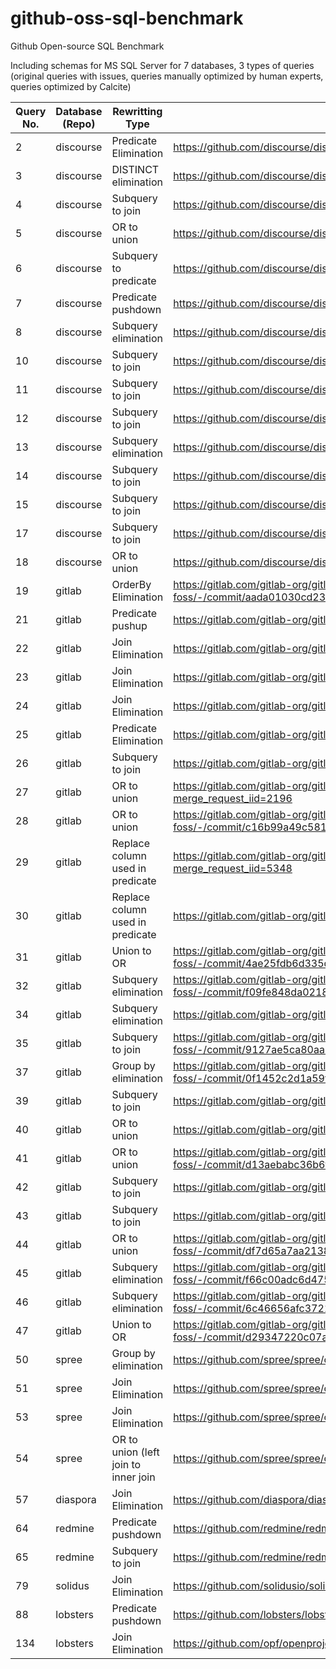 # github-oss-sql-benchmark
Github Open-source SQL Benchmark 

Including schemas for MS SQL Server for 7 databases, 3 types of queries (original queries with issues, queries manually optimized by human experts, queries optimized by Calcite) 

| Query No. | Database (Repo) | Rewritting Type | Issue URL |
|------|------------|------------------------------------|-------------|
| 2 | discourse | Predicate Elimination | https://github.com/discourse/discourse/commit/f364317625ee273d1e8983faa271831db912953b |
| 3 | discourse | DISTINCT elimination | https://github.com/discourse/discourse/commit/5cef71e885004d32c5ee19382389773ecc80e6c8 |
| 4 | discourse | Subquery to join | https://github.com/discourse/discourse/commit/6525613b89219036ebc461c48658b67e9ae7abbd |
| 5 | discourse | OR to union | https://github.com/discourse/discourse/commit/ac80360bea2ce4c9e93a38395d16e2ecc2cee2ed |
| 6 | discourse | Subquery to predicate | https://github.com/discourse/discourse/commit/248bebb8cdb7f8f2cb104d91a08e529b36224f6d |
| 7 | discourse | Predicate pushdown | https://github.com/discourse/discourse/commit/1fdeec564ba903571763b8372b97636e76c6bfb1 |
| 8 | discourse | Subquery elimination | https://github.com/discourse/discourse/commit/e6f73a1c802442715bc41cf8ce93d0ae44a06547 |
| 10 | discourse | Subquery to join | https://github.com/discourse/discourse/commit/f0f3deb32b84c87390aa9323597c13818bd6084a |
| 11 | discourse | Subquery to join | https://github.com/discourse/discourse/commit/03f63d970bb683e0e33097d39d8ae78d786b0309 |
| 12 | discourse | Subquery to join | https://github.com/discourse/discourse/commit/1f062ae2fde43a44f407f4af91a190c8c02fb1e0 |
| 13 | discourse | Subquery elimination | https://github.com/discourse/discourse/commit/e564614b7030d79910c481d3d8cbe933201d2f56 |
| 14 | discourse | Subquery to join | https://github.com/discourse/discourse/commit/63292cecd9e52751b1ce173799951b88886e60d7 |
| 15 | discourse | Subquery to join | https://github.com/discourse/discourse/commit/5a77f6218101b85b360d2ec564928d863bc91964 |
| 17 | discourse | Subquery to join | https://github.com/discourse/discourse/commit/28148197d6467cdc7469409f961c00d4e32f4c41 |
| 18 | discourse | OR to union | https://github.com/discourse/discourse/commit/fcfce3e426a64ffa567c572eeeaeb2ef700b15dc |
| 19 | gitlab | OrderBy Elimination | https://gitlab.com/gitlab-org/gitlab-foss/-/commit/aada01030cd23719a54a4e499b72c12f95ce0d24 |
| 21 | gitlab | Predicate pushup | https://gitlab.com/gitlab-org/gitlab/-/commit/3205efc1a4652fdf06132fefc0e59999dedac5b4 |
| 22 | gitlab | Join Elimination | https://gitlab.com/gitlab-org/gitlab/-/commit/f40d8c1ce0e1f19b12aa85f40a9c3e2f8f1e853a |
| 23 | gitlab | Join Elimination | https://gitlab.com/gitlab-org/gitlab/-/commit/a6cf8fa55266a6ed95619972a7993cf1e8603977 |
| 24 | gitlab | Join Elimination | https://gitlab.com/gitlab-org/gitlab/-/commit/fbc3f8bb6ed93196f28f835e6045d7339c2ae592 |
| 25 | gitlab | Predicate Elimination | https://gitlab.com/gitlab-org/gitlab-foss/-/commit/cdfe437e8eaad61acf0ba7f2be719ef03d724493 |
| 26 | gitlab | Subquery to join | https://gitlab.com/gitlab-org/gitlab/-/commit/86174a1b88d57c8630b3703a88723dee0d01a71c |
| 27 | gitlab | OR to union | https://gitlab.com/gitlab-org/gitlab/-/commit/aed26bfc724be55275a7e90ba06bdae091915ae1?merge_request_iid=2196 |
| 28 | gitlab | OR to union | https://gitlab.com/gitlab-org/gitlab-foss/-/commit/c16b99a49c58161971d1a86613930be439385f02 |
| 29 | gitlab | Replace column used in predicate | https://gitlab.com/gitlab-org/gitlab/-/commit/11e93a9a4c2ac1b5bd4d32a93a949fc8afbcc449?merge_request_iid=5348 |
| 30 | gitlab | Replace column used in predicate | https://gitlab.com/gitlab-org/gitlab/-/commit/4626bed943fbb84f4b3948c07ae496e7559948a4 |
| 31 | gitlab | Union to OR | https://gitlab.com/gitlab-org/gitlab-foss/-/commit/4ae25fdb6d335d6b4fa091f1b8d197a3fb753e94 |
| 32 | gitlab | Subquery elimination | https://gitlab.com/gitlab-org/gitlab-foss/-/commit/f09fe848da02189a3dafe2d532fefb1379eacac4?merge_request_iid=17462 |
| 34 | gitlab | Subquery elimination | https://gitlab.com/gitlab-org/gitlab/-/commit/66d48385ecaf46b7ddfe0bd33440baaf4ff81a77 |
| 35 | gitlab | Subquery to join | https://gitlab.com/gitlab-org/gitlab-foss/-/commit/9127ae5ca80aa06b0a83d275e2a2d9b7ccfbfc3d |
| 37 | gitlab | Group by elimination | https://gitlab.com/gitlab-org/gitlab-foss/-/commit/0f1452c2d1a59f8460b01eee7ae4a1ef51f41514?merge_request_iid=10573 |
| 39 | gitlab | Subquery to join | https://gitlab.com/gitlab-org/gitlab/-/commit/a9fcc790dd9b47d51d322845226d625e140b79c8 |
| 40 | gitlab | OR to union | https://gitlab.com/gitlab-org/gitlab/-/commit/271e7a325340551475ae937aaf2ed7a6344be9e8 |
| 41 | gitlab | OR to union | https://gitlab.com/gitlab-org/gitlab-foss/-/commit/d13aebabc36b6f5fcf41ba32a9c6ee45b91daf3f?merge_request_iid=17088 |
| 42 | gitlab | Subquery to join | https://gitlab.com/gitlab-org/gitlab/-/commit/cd063eec32a8b32d9b118f6cbdb0e96de0d0ec51 |
| 43 | gitlab | Subquery to join | https://gitlab.com/gitlab-org/gitlab/-/commit/b603a513cf6ce28cbcd16f330daf9325aa8a77eb |
| 44 | gitlab | OR to union | https://gitlab.com/gitlab-org/gitlab-foss/-/commit/df7d65a7aa213834b25f9480d6debc22c6315630?merge_request_iid=17190 |
| 45 | gitlab | Subquery elimination | https://gitlab.com/gitlab-org/gitlab-foss/-/commit/f66c00adc6d475162b14eed29290923e9ea8a25f?merge_request_iid=32679 |
| 46 | gitlab | Subquery elimination | https://gitlab.com/gitlab-org/gitlab-foss/-/commit/6c46656afc372124d25c22648ecccc9d9c0ff016?merge_request_iid=14022 |
| 47 | gitlab | Union to OR | https://gitlab.com/gitlab-org/gitlab-foss/-/commit/d29347220c07ab0191cf208d3775475c7b5d71ca?merge_request_iid=12135 |
| 50 | spree | Group by elimination | https://github.com/spree/spree/commit/53edfb882b7867995ae0ab4df4ae9adad8fb3bec |
| 51 | spree | Join Elimination | https://github.com/spree/spree/commit/6a5f22c054fa3f0e6ef9a6bbc47502191336a170 |
| 53 | spree | Join Elimination | https://github.com/spree/spree/commit/4f7e121cc2c6f519ae429e592648b15c93aa6837 |
| 54 | spree | OR to union (left join to inner join | https://github.com/spree/spree/commit/715d4439f4f02a1d75b8adac74b77dd445b61908 |
| 57 | diaspora | Join Elimination | https://github.com/diaspora/diaspora/commit/24fffc022096da41ac0dccc1ceae0ed59839ad76 |
| 64 | redmine | Predicate pushdown | https://github.com/redmine/redmine/commit/402d73914634e0e0a2ec06cc94e7b3ec13275546 |
| 65 | redmine | Subquery to join | https://github.com/redmine/redmine/commit/10b3e3e32394216fd8700635e71fd25ea52dfda1 |
| 79 | solidus | Join Elimination | https://github.com/solidusio/solidus/commit/6a5f22c054fa3f0e6ef9a6bbc47502191336a170 |
| 88 | lobsters | Predicate pushdown | https://github.com/lobsters/lobsters/commit/22bb4cb069bf012ef5eb9719de621a91eca4219a |
| 134 | lobsters | Join Elimination | https://github.com/opf/openproject/commit/91ff59a41d4a1893381cbd70e6dfd1c2fd39a337 |